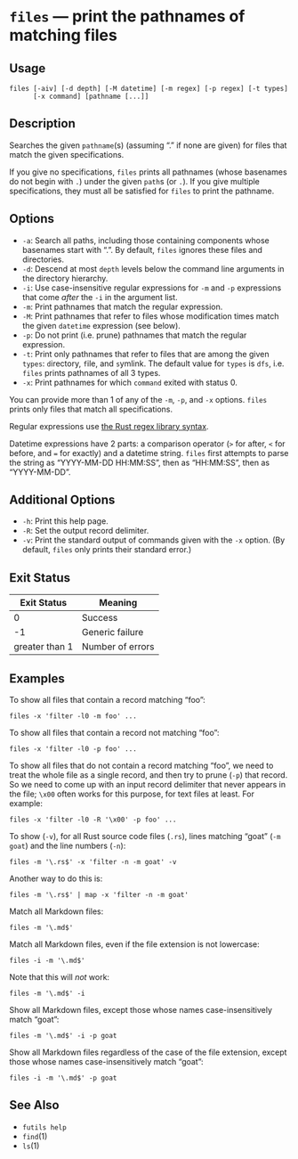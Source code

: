# `files` — print the pathnames of matching files

## Usage

```
files [-aiv] [-d depth] [-M datetime] [-m regex] [-p regex] [-t types]
      [-x command] [pathname [...]]
```

## Description

Searches the given `pathname`(s) (assuming “.” if none are given) for files that
match the given specifications.

If you give no specifications, `files` prints all pathnames (whose basenames do
not begin with `.`) under the given `path`s (or `.`). If you give multiple
specifications, they must all be satisfied for `files` to print the pathname.

## Options

* `-a`: Search all paths, including those containing components whose basenames
  start with “.”. By default, `files` ignores these files and directories.
* `-d`: Descend at most `depth` levels below the command line arguments in the
  directory hierarchy.
* `-i`: Use case-insensitive regular expressions for `-m` and `-p` expressions
  that come *after* the `-i` in the argument list.
* `-m`: Print pathnames that match the regular expression.
* `-M`: Print pathnames that refer to files whose modification times match the
  given `datetime` expression (see below).
* `-p`: Do not print (i.e. prune) pathnames that match the regular expression.
* `-t`: Print only pathnames that refer to files that are among the given
  `types`: `d`irectory, `f`ile, and `s`ymlink. The default value for
  `types` is `dfs`, i.e. `files` prints pathnames of all 3 types.
* `-x`: Print pathnames for which `command` exited with status 0.

You can provide more than 1 of any of the `-m`, `-p`, and `-x` options. `files`
prints only files that match all specifications.

Regular expressions use [the Rust regex library
syntax](https://docs.rs/regex/latest/regex/).

Datetime expressions have 2 parts: a comparison operator (`>` for after, `<` for
before, and `=` for exactly) and a datetime string. `files` first attempts to
parse the string as “YYYY-MM-DD HH:MM:SS”, then as “HH:MM:SS”, then as
“YYYY-MM-DD”.

## Additional Options

* `-h`: Print this help page.
* `-R`: Set the output record delimiter.
* `-v`: Print the standard output of commands given with the `-x` option. (By
  default, `files` only prints their standard error.)

## Exit Status

| Exit Status    | Meaning            |
|----------------|--------------------|
|              0 | Success            |
|             -1 | Generic failure    |
| greater than 1 | Number of errors   |

## Examples

To show all files that contain a record matching “foo”:

```
files -x 'filter -l0 -m foo' ...
```

To show all files that contain a record not matching “foo”:

```
files -x 'filter -l0 -p foo' ...
```

To show all files that do not contain a record matching “foo”, we need to treat
the whole file as a single record, and then try to prune (`-p`) that record. So
we need to come up with an input record delimiter that never appears in the
file; `\x00` often works for this purpose, for text files at least. For example:

```
files -x 'filter -l0 -R '\x00' -p foo' ...
```

To show (`-v`), for all Rust source code files (`.rs`), lines matching “goat”
(`-m goat`) and the line numbers (`-n`):

```
files -m '\.rs$' -x 'filter -n -m goat' -v
```

Another way to do this is:

```
files -m '\.rs$' | map -x 'filter -n -m goat'
```

Match all Markdown files:

```
files -m '\.md$'
```

Match all Markdown files, even if the file extension is not lowercase:

```
files -i -m '\.md$'
```

Note that this will *not* work:

```
files -m '\.md$' -i
```

Show all Markdown files, except those whose names case-insensitively match
“goat”:

```
files -m '\.md$' -i -p goat
```

Show all Markdown files regardless of the case of the file extension, except
those whose names case-insensitively match “goat”:

```
files -i -m '\.md$' -p goat
```

## See Also

* `futils help`
* `find`(1)
* `ls`(1)
